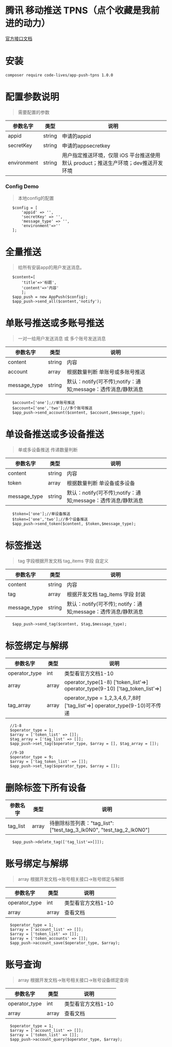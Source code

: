 # 腾讯 移动推送 TPNS（点个收藏是我前进的动力）

[官方接口文档](https://cloud.tencent.com/document/product/548/39059)
# 安装
```
composer require code-lives/app-push-tpns 1.0.0
```

# 配置参数说明
> 需要配置的参数

 | 参数名字     | 类型   | 说明                                                                                |
 | ------------ | ------ | ----------------------------------------------------------------------------------- |
 | appid        | string | 申请的appid                                                                         |
 | secretKey    | string | 申请的appsecretkey                                                                  |
 | environment  | string | 用户指定推送环境，仅限 iOS 平台推送使用 默认 product；推送生产环境；dev推送开发环境 |

 ### Config Demo
>本地config的配置
 ```
    $config = [
        'appid' => '',
        'secretKey' => '',
        'message_type' => '',
        'environment'=>''
    ];
 ```

 # 全量推送
> 给所有安装app的用户发送消息。
 ```
    $content=[
        'title'=>'标题',
        'content'=>'内容'
        ];
    $app_push = new AppPush($config);
    $app_push->send_all($content,'notify');
 ```
 # 单账号推送或多账号推送
 > 一对一给用户发送消息 或 多个账号发送消息

 | 参数名字     | 类型   | 说明                                                         |
 | ------------ | ------ | ------------------------------------------------------------ |
 | content      | string | 内容                                                         |
 | account      | array  | 根据数量判断 单账号或多账号推送                              |
 | message_type | string | 默认：notify(可不传);notify：通知;message：透传消息/静默消息 |
 ```
    $account=['one'];//单账号推送
    $account=['one','two'];//多个账号推送
    $app_push->send_account($content, $account,$message_type);
 ```
 # 单设备推送或多设备推送
 > 单或多设备推送 传递数量判断

 | 参数名字     | 类型   | 说明                                                         |
 | ------------ | ------ | ------------------------------------------------------------ |
 | content      | string | 内容                                                         |
 | token        | array  | 根据数量判断 单设备或多设备                                  |
 | message_type | string | 默认：notify(可不传);notify：通知;message：透传消息/静默消息 |
 ```
    $token=['one'];//单设备推送
    $token=['one','two'];//多个设备推送
    $app_push->send_token($content, $token,$message_type);
 ```
  # 标签推送
 > tag 字段根据开发文档 tag_items 字段 自定义

 | 参数名字     | 类型   | 说明                                                          |
 | ------------ | ------ | ------------------------------------------------------------- |
 | content      | string | 内容                                                          |
 | tag          | array  | 根据开发文档 tag_items 字段 封装                              |
 | message_type | string | 默认：notify(可不传); notify：通知;message：透传消息/静默消息 |
 ```
    $app_push->send_tag($content, $tag,$message_type);
 ```

  # 标签绑定与解绑

 | 参数名字      | 类型  | 说明                                                                            |
 | ------------- | ----- | ------------------------------------------------------------------------------- |
 | operator_type | int   | 类型看官方文档1-10                                                              |
 | array         | array | operator_type(1-8) ['token_list'=>] operator_type(9-10)    ['tag_token_list'=>] |
 | tag_array     | array | operator_type = 1,2,3,4,6,7,8时  ['tag_list'=>]   operator_type(9-10)可不传递    |

 ```
   //1-8
   $operator_type = 1;
   $array = ['token_list' => []];
   $tag_array = ['tag_list' => []];
   $app_push->set_tag($operator_type, $array = [], $tag_array = []);

   //9-10
   $operator_type = 9;
   $array = ['tag_token_list' => []];
   $app_push->set_tag($operator_type, $array = []);
 ```
   # 删除标签下所有设备

 | 参数名字     | 类型   | 说明                                                          |
 | ------------ | ------ | ------------------------------------------------------------- |
 | tag_list      | array | 待删除标签列表："tag_list": ["test_tag_3_Ik0N0", "test_tag_2_Ik0N0"]                                                          |
 
 ```
    $app_push->delete_tag(['tag_list'=>[]]);
 ```

  # 账号绑定与解绑
 > array 根据开发文档->账号相关接口->账号绑定与解绑 

 | 参数名字      | 类型  | 说明                                                                            |
 | ------------- | ----- | ------------------------------------------------------------------------------- |
 | operator_type | int   | 类型看官方文档1-10                                                              |
 | array         | array | 查看文档|

 ```
   $operator_type = 1;
   $array = ['account_list' => []];
   $array = ['token_list' => []];
   $array = ['token_accounts' => []];
   $app_push->account_save($operator_type, $array);
 ```

  # 账号查询
 > array 根据开发文档->账号相关接口->账号设备绑定查询

 | 参数名字      | 类型  | 说明                                                                            |
 | ------------- | ----- | ------------------------------------------------------------------------------- |
 | operator_type | int   | 类型看官方文档1-10                                                              |
 | array         | array | 查看文档 |

 ```
   $operator_type = 1;
   $array = ['account_list' => []];
   $array = ['token_list' => []];
   $app_push->account_query($operator_type, $array);
 ```
 
